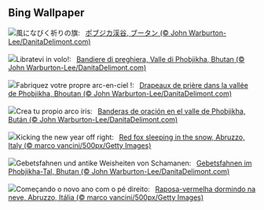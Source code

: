 ## Bing Wallpaper
![](https://www.bing.com/th?id=OHR.BhutanSolstice_JA-JP1805849873_UHD.jpg&w=1000)風になびく祈りの旗:&nbsp;&ensp;[ポブジカ渓谷, ブータン (© John Warburton-Lee/DanitaDelimont.com)](https://www.bing.com/th?id=OHR.BhutanSolstice_JA-JP1805849873_UHD.jpg)
<br><br/>
![](https://www.bing.com/th?id=OHR.BhutanSolstice_IT-IT4114371274_UHD.jpg&w=1000)Libratevi in volo!:&nbsp;&ensp;[Bandiere di preghiera, Valle di Phobjikha, Bhutan (© John Warburton-Lee/DanitaDelimont.com)](https://www.bing.com/th?id=OHR.BhutanSolstice_IT-IT4114371274_UHD.jpg)
<br><br/>
![](https://www.bing.com/th?id=OHR.BhutanSolstice_FR-FR0006679350_UHD.jpg&w=1000)Fabriquez votre propre arc-en-ciel !:&nbsp;&ensp;[Drapeaux de prière dans la vallée de Phobjikha, Bhoutan (© John Warburton-Lee/DanitaDelimont.com)](https://www.bing.com/th?id=OHR.BhutanSolstice_FR-FR0006679350_UHD.jpg)
<br><br/>
![](https://www.bing.com/th?id=OHR.BhutanSolstice_ES-ES8582320012_UHD.jpg&w=1000)Crea tu propio arco iris:&nbsp;&ensp;[Banderas de oración en el valle de Phobjikha, Bután (© John Warburton-Lee/DanitaDelimont.com)](https://www.bing.com/th?id=OHR.BhutanSolstice_ES-ES8582320012_UHD.jpg)
<br><br/>
![](https://www.bing.com/th?id=OHR.SleepingFox_EN-GB2968569198_UHD.jpg&w=1000)Kicking the new year off right:&nbsp;&ensp;[Red fox sleeping in the snow, Abruzzo, Italy (© marco vancini/500px/Getty Images)](https://www.bing.com/th?id=OHR.SleepingFox_EN-GB2968569198_UHD.jpg)
<br><br/>
![](https://www.bing.com/th?id=OHR.BhutanSolstice_DE-DE0513592693_UHD.jpg&w=1000)Gebetsfahnen und antike Weisheiten von Schamanen:&nbsp;&ensp;[Gebetsfahnen im Phobjikha-Tal, Bhutan (© John Warburton-Lee/DanitaDelimont.com)](https://www.bing.com/th?id=OHR.BhutanSolstice_DE-DE0513592693_UHD.jpg)
<br><br/>
![](https://www.bing.com/th?id=OHR.SleepingFox_PT-BR0026523663_UHD.jpg&w=1000)Começando o novo ano com o pé direito:&nbsp;&ensp;[Raposa-vermelha dormindo na neve, Abruzzo, Itália (© marco vancini/500px/Getty Images)](https://www.bing.com/th?id=OHR.SleepingFox_PT-BR0026523663_UHD.jpg)
<br><br/>
